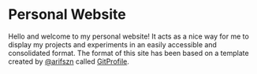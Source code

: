 # Personal Website

Hello and welcome to my personal website!  It acts as a nice way for me to display my projects and experiments in an easily accessible and consolidated format.  The format of this site has been based on a template created by [@arifszn](https://github.com/arifszn) called [GitProfile](https://github.com/arifszn/gitprofile).